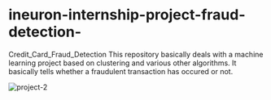# ineuron-internship-project-fraud-detection-
Credit_Card_Fraud_Detection
This repository basically deals with a machine learning project based on clustering and various other algorithms. It basically tells whether a fraudulent transaction has occured or not.



![project-2](https://github.com/aaditi12/ineuron-internship-project-fraud-detection-/assets/126409398/fdf2853f-980f-427e-8561-400ba9eb81f1)
